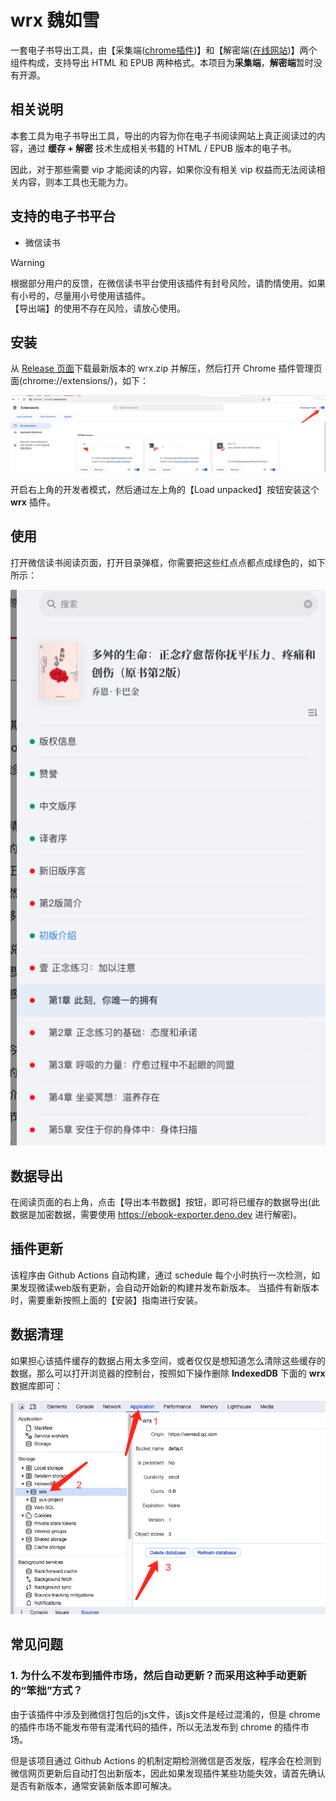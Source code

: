 # wrx 魏如雪

一套电子书导出工具，由【采集端([chrome插件](https://github.com/ckcock/wrx/releases))】和【解密端([在线网站](https://ebook-exporter.deno.dev))】两个组件构成，支持导出 HTML 和 EPUB 两种格式。本项目为**采集端**，**解密端**暂时没有开源。

## 相关说明
本套工具为电子书导出工具，导出的内容为你在电子书阅读网站上真正阅读过的内容，通过 **缓存 + 解密** 技术生成相关书籍的 HTML / EPUB 版本的电子书。

因此，对于那些需要 vip 才能阅读的内容，如果你没有相关 vip 权益而无法阅读相关内容，则本工具也无能为力。

## 支持的电子书平台

- 微信读书


> [!WARNING]
> 根据部分用户的反馈，在微信读书平台使用该插件有封号风险，请酌情使用。如果有小号的，尽量用小号使用该插件。  
> 【导出端】的使用不存在风险，请放心使用。


## 安装
从 [Release 页面](https://github.com/ckcock/wrx/releases)下载最新版本的 wrx.zip 并解压，然后打开 Chrome 插件管理页面(chrome://extensions/)，如下：

![image](assets/1.png)

开启右上角的开发者模式，然后通过左上角的【Load unpacked】按钮安装这个 **wrx** 插件。


## 使用

打开微信读书阅读页面，打开目录弹框，你需要把这些红点点都点成绿色的，如下所示：

![image](assets/2.png)


## 数据导出

在阅读页面的右上角，点击【导出本书数据】按钮，即可将已缓存的数据导出(此数据是加密数据，需要使用 https://ebook-exporter.deno.dev 进行解密)。


## 插件更新

该程序由 Github Actions 自动构建，通过 schedule 每个小时执行一次检测，如果发现微读web版有更新，会自动开始新的构建并发布新版本。
当插件有新版本时，需要重新按照上面的【安装】指南进行安装。


## 数据清理

如果担心该插件缓存的数据占用太多空间，或者仅仅是想知道怎么清除这些缓存的数据，那么可以打开浏览器的控制台，按照如下操作删除 **IndexedDB** 下面的 **wrx** 数据库即可：

![image](assets/3.png)

## 常见问题

### 1. 为什么不发布到插件市场，然后自动更新？而采用这种手动更新的“笨拙”方式？
由于该插件中涉及到微信打包后的js文件，该js文件是经过混淆的，但是 chrome 的插件市场不能发布带有混淆代码的插件，所以无法发布到 chrome 的插件市场。

但是该项目通过 Github Actions 的机制定期检测微信是否发版，程序会在检测到微信网页更新后自动打包出新版本，因此如果发现插件某些功能失效，请首先确认是否有新版本，通常安装新版本即可解决。
